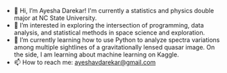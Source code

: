 - 👋 Hi, I’m Ayesha Darekar! I'm currently a statistics and physics double major at NC State University. 
- 👀 I’m interested in exploring the intersection of programming, data analysis, and statistical methods in space science and exploration. 
- 🌱 I’m currently learning how to use Python to analyze spectra variations among multiple sightlines of a gravitationally lensed quasar image. On the side, I am learning about machine learning on Kaggle.
- 📫 How to reach me: ayeshavdarekar@gmail.com

<!---
avdarekar/avdarekar is a ✨ special ✨ repository because its `README.md` (this file) appears on your GitHub profile.
You can click the Preview link to take a look at your changes.
--->

